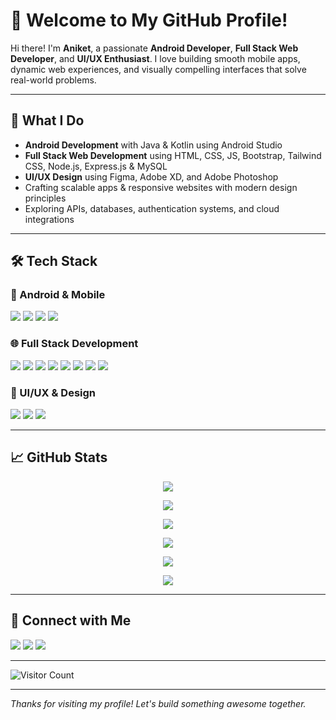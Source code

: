 # 🚀 Welcome to My GitHub Profile!

Hi there! I'm **Aniket**, a passionate **Android Developer**, **Full Stack Web Developer**, and **UI/UX Enthusiast**. I love building smooth mobile apps, dynamic web experiences, and visually compelling interfaces that solve real-world problems.

---

## 💼 What I Do
- **Android Development** with Java & Kotlin using Android Studio  
- **Full Stack Web Development** using HTML, CSS, JS, Bootstrap, Tailwind CSS, Node.js, Express.js & MySQL  
- **UI/UX Design** using Figma, Adobe XD, and Adobe Photoshop  
- Crafting scalable apps & responsive websites with modern design principles  
- Exploring APIs, databases, authentication systems, and cloud integrations  

---

## 🛠️ Tech Stack

### 📱 Android & Mobile
<p align="left">
 <img src="https://img.shields.io/badge/Java-007396?style=for-the-badge&logo=java&logoColor=white" />
 <img src="https://img.shields.io/badge/Kotlin-0095D5?style=for-the-badge&logo=kotlin&logoColor=white" />
 <img src="https://img.shields.io/badge/Android-3DDC84?style=for-the-badge&logo=android&logoColor=white" />
 <img src="https://img.shields.io/badge/Android%20Studio-3DDC84?style=for-the-badge&logo=android-studio&logoColor=white" />
</p>

### 🌐 Full Stack Development
<p align="left">
 <img src="https://img.shields.io/badge/HTML5-E34F26?style=for-the-badge&logo=html5&logoColor=white" />
 <img src="https://img.shields.io/badge/CSS3-1572B6?style=for-the-badge&logo=css3&logoColor=white" />
 <img src="https://img.shields.io/badge/Tailwind_CSS-38B2AC?style=for-the-badge&logo=tailwind-css&logoColor=white" />
 <img src="https://img.shields.io/badge/JavaScript-F7DF1E?style=for-the-badge&logo=javascript&logoColor=black" />
 <img src="https://img.shields.io/badge/Node.js-339933?style=for-the-badge&logo=node.js&logoColor=white" />
 <img src="https://img.shields.io/badge/Express.js-000000?style=for-the-badge&logo=express&logoColor=white" />
 <img src="https://img.shields.io/badge/MySQL-4479A1?style=for-the-badge&logo=mysql&logoColor=white" />
 <img src="https://img.shields.io/badge/Bootstrap-7952B3?style=for-the-badge&logo=bootstrap&logoColor=white" />
</p>

### 🎨 UI/UX & Design
<p align="left">
 <img src="https://img.shields.io/badge/Figma-F24E1E?style=for-the-badge&logo=figma&logoColor=white" />
 <img src="https://img.shields.io/badge/Adobe%20XD-470137?style=for-the-badge&logo=adobe-xd&logoColor=white" />
 <img src="https://img.shields.io/badge/Photoshop-31A8FF?style=for-the-badge&logo=adobe-photoshop&logoColor=white" />
</p>

---

## 📈 GitHub Stats
<p align="center">
  <img src="https://github-readme-stats.vercel.app/api?username=mraniket404&show_icons=true&theme=radical" />
 </p>
 <p align="center">
 <img src="https://github-readme-stats.vercel.app/api/top-langs/?username=mraniket404&layout=compact&theme=radical&hide_border=true" />
 </p>
 <p align="center">
  <img src="https://streak-stats.demolab.com?user=mraniket404&theme=radical&hide_border=true" />
  </p>
  <p align="center">
 <img src="https://git.io/streak-stats" />
 </p>
 <p align="center">
 <img src="https://github-readme-stats.vercel.app/api?username=mraniket404&include_all_commits=true&count_private=true&show_icons=true&theme=radical&hide_border=true&custom_title=My%20Performance" />
 </p>
 <p align="center">
  <img src="[https://git.io/streak-stats](https://github.com/anuraghazra/github-readme-stats)" />
</p>

    
---

## 🔗 Connect with Me
<p align="left">
 <a href="https://www.linkedin.com/in/aniket-gosavi-77514128a/"><img src="https://img.shields.io/badge/LinkedIn-blue?style=for-the-badge&logo=linkedin&logoColor=white" /></a>
 <a href="mailto:aniketgosavi471@gmail.com"><img src="https://img.shields.io/badge/Gmail-red?style=for-the-badge&logo=gmail&logoColor=white" /></a>
 <a href="https://www.instagram.com/mr_aniket_404_"><img src="https://img.shields.io/badge/Instagram-E4405F?style=for-the-badge&logo=instagram&logoColor=white" /></a>
</p>

---

![Visitor Count](https://komarev.com/ghpvc/?username=mraniket404&color=blueviolet)

---

*Thanks for visiting my profile! Let's build something awesome together.*
